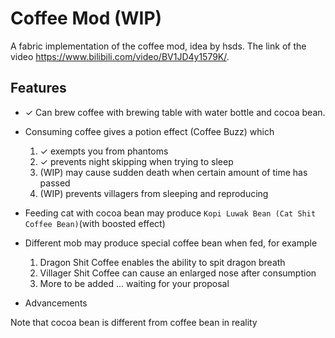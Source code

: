 # Coffee Mod (WIP)
A fabric implementation of the coffee mod, idea by hsds. The link of the video https://www.bilibili.com/video/BV1JD4y1579K/.

## Features
- ✓ Can brew coffee with brewing table with water bottle and cocoa bean.
- Consuming coffee gives a potion effect (Coffee Buzz) which
  1. ✓ exempts you from phantoms
  2. ✓ prevents night skipping when trying to sleep
  3. (WIP) may cause sudden death when certain amount of time has passed
  4. (WIP) prevents villagers from sleeping and reproducing

- Feeding cat with cocoa bean may produce `Kopi Luwak Bean (Cat Shit Coffee Bean)`(with boosted effect) 
- Different mob may produce special coffee bean when fed, for example
  1. Dragon Shit Coffee enables the ability to spit dragon breath
  2. Villager Shit Coffee can cause an enlarged nose after consumption
  3. More to be added ... waiting for your proposal
- Advancements

Note that cocoa bean is different from coffee bean in reality